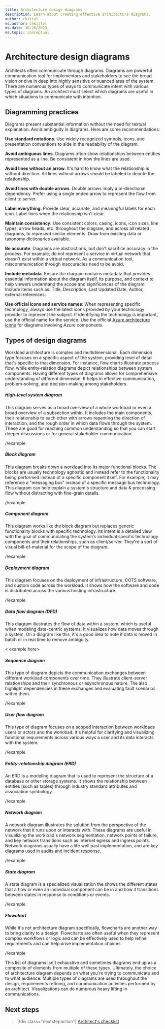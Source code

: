 ```yaml
---
title: Architecture design diagrams
description: Learn about creating effective architecture diagrams.
author: ckittel
ms.author: chkittel
ms.date: 10/26/2023
ms.topic: conceptual
---
```


# Architecture design diagrams

Architects often communicate through diagrams. Diagrams are powerful communication tool for implementors and stakeholders to see the broad vision or dive in deep into highly sensitive or nuanced area of the system. There are numerous types of ways to communicate intent with various types of diagrams. An architect must select which diagrams are useful in which situations to communicate with intention.

## Diagramming practices

Diagrams present substantial information without the need for textual explanation. Avoid ambiguity in diagrams. Here are some recommendations:

**Use standard notations**. Use widely recognized symbols, icons, and presentation conventions to aide in the readability of the diagram.

**Avoid ambiguous lines**. Diagrams often show relationships between entities represented as a line. Be consistent in how the lines are used.

**Avoid lines without an arrow**. It's hard to know what the relationship is without direction. All lines without arrows should be labeled to denote the relationship.

**Avoid lines with double arrows**. Double arrows imply a bi-directional dependency. Prefer using a single ended arrow to represent the flow from client to server.

**Label everything**. Provide clear, accurate, and meaningful labels for each icon. Label lines when the relationship isn't clear.

**Maintain consistency**. Use consistent colors, casing, icons, icon sizes, line types, arrow heads, etc. throughout the diagram, and across all related diagrams, to represent similar elements. Draw from existing data or taxonomy dictionaries available.

**Be accurate**. Diagrams are abstractions, but don't sacrifice accuracy in the process. For example, do not represent a service in virtual network that doesn't exist within a virtual network. As a communication tool, miscommunication through inaccuracies need to be avoid.

**Include metadata**. Ensure the diagram contains metadata that provides essential information about the diagram itself, its purpose, and context to help viewers understand the scope and significances of the diagram. Include items such as: Title, Description, Last Updated Date, Author, external references.

**Use official icons and service names**: When representing specific technology, always use the latest icons provided by your technology provider to represent the subject. If identifying the technology is important, use the official name for the service. Use the official [Azure architecture icons](/azure/architecture/icons/) for diagrams involving Azure components.

## Types of design diagrams

Workload architecture is complex and multidimensional. Each dimension type focuses on a specific aspect of the system, providing level of detail that's specific to that dimension. For instance, flow charts illustrate process flow, while entity-relation diagrams depict relationships between system components. Having different types of diagrams allows for comprehensive understanding of different dimension. It helps in effective communication, problem-solving, and decision-making among stakeholders.

##### High-level system diagram

This diagram serves as a broad overview of a whole workload or even a broad overview of a subsection within. It includes the main components, their relationship to each other with arrows repenting the direction of interaction, and the rough order in which data flows through the system. These are good for reaching common understanding so that you can start deeper discussions or for general stakeholder communication.

//example

##### Block diagram

This diagram breaks down a workload into its major functional blocks. The blocks are usually technology agnostic and instead refer to the functionality being performed instead of a specific component itself. For example, it may reference a "messaging bus" instead of a specific message bus technology. This diagram can help explain a system's structure and data & processing flow without distracting with fine-grain details.

//example

##### Component diagram

This diagram works like the block diagram but replaces generic functionality blocks with specific technology. Its intent is a detailed view with the goal of communicating the system's individual specific technology components and their relationships, such as client/server. They're a sort of visual bill-of-material for the scope of the diagram.

//example

##### Deployment diagram

This diagram focuses on the deployment of infrastructure, COTS software, and custom code across the workload. It shows how the software and code is distributed across the various hosting infrastructure.

//example

##### Data flow diagram (DFD)

This diagram illustrates the flow of data within a system, which is useful when modeling data-centric systems. It visualizes how data moves through a system. On a diagram like this, it's a good idea to note if data is moved in batch or in real time to remove ambiguity.

< example here>

##### Sequence diagram

This type of diagram depicts the communication exchanges between different workload components over time. They illustrate client-server relationships and their synchronous or asynchronous nature. The also highlight dependencies in these exchanges and evaluating fault scenarios within them.

//example

##### User flow diagram

This type of diagram focuses on a scoped interaction between workloads users or actors and the workload. It's helpful for clarifying and visualizing functional requirements across various ways a user and its data interacts with the system.

//example

##### Entity-relationship diagram (ERD)

An ERD is a modeling diagram that is used to represent the structure of a database or other storage systems. It shows the relationship between entities (such as tables) through industry standard attributes and association symbology.

//example

##### Network diagram

A network diagram illustrates the solution from the perspective of the network that it runs upon or interacts with. These diagrams are useful in visualizing the workload's network segmentation, network points of failure, and key network transitions such as Internet egress and ingress points. Network diagrams usually have a life well past implementation, and are key diagrams used in audits and incident response.

//example

##### State diagram

A state diagram is a specialized visualization the shows the different states that a flow or even an individual component can be in and how it transitions between states in response to conditions or events.

//example

##### Flowchart

While it's not architecture diagram specifically, flowcharts are another way to bring clarity to a design. Flowcharts are often useful when they represent complex workflows or logic and can be effectively used to help refine requirements and can help drive implementation choices.

//example

This list of diagrams isn't exhaustive and sometimes diagrams end up as a composite of elements from multiple of these types. Ultimately, the choice of architecture diagram depends on what you're trying to communicate and to what audience. Multiple types of diagrams are used throughout the design, requirements refining, and communication activities performed by an architect. Visualizations can do numerous heavy lifting in communications.

## Next steps

> [!div class="nextstepaction"]
> [Architect's checklist](checklist.md)
